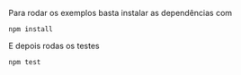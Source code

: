 Para rodar os exemplos basta instalar as dependências com

`npm install`

E depois rodas os testes

`npm test`
